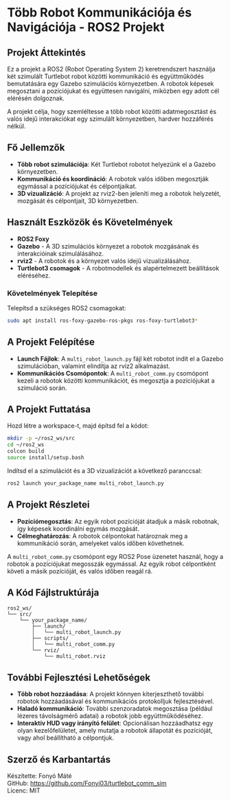 # Több Robot Kommunikációja és Navigációja - ROS2 Projekt

## Projekt Áttekintés
Ez a projekt a ROS2 (Robot Operating System 2) keretrendszert használja két szimulált Turtlebot robot közötti kommunikáció és együttműködés bemutatására egy Gazebo szimulációs környezetben. A robotok képesek megosztani a pozíciójukat és együttesen navigálni, miközben egy adott cél elérésén dolgoznak.

A projekt célja, hogy szemléltesse a több robot közötti adatmegosztást és valós idejű interakciókat egy szimulált környezetben, hardver hozzáférés nélkül.

## Fő Jellemzők
- **Több robot szimulációja**: Két Turtlebot robotot helyezünk el a Gazebo környezetben.
- **Kommunikáció és koordináció**: A robotok valós időben megosztják egymással a pozíciójukat és célpontjaikat.
- **3D vizualizáció**: A projekt az rviz2-ben jeleníti meg a robotok helyzetét, mozgását és célpontjait, 3D környezetben.

## Használt Eszközök és Követelmények
- **ROS2 Foxy**
- **Gazebo** - A 3D szimulációs környezet a robotok mozgásának és interakcióinak szimulálásához.
- **rviz2** - A robotok és a környezet valós idejű vizualizálásához.
- **Turtlebot3 csomagok** - A robotmodellek és alapértelmezett beállítások eléréséhez.

### Követelmények Telepítése
Telepítsd a szükséges ROS2 csomagokat:
```bash
sudo apt install ros-foxy-gazebo-ros-pkgs ros-foxy-turtlebot3*
```

## A Projekt Felépítése
- **Launch Fájlok**: A `multi_robot_launch.py` fájl két robotot indít el a Gazebo szimulációban, valamint elindítja az rviz2 alkalmazást.
- **Kommunikációs Csomópontok**: A `multi_robot_comm.py` csomópont kezeli a robotok közötti kommunikációt, és megosztja a pozíciójukat a szimuláció során.

## A Projekt Futtatása
Hozd létre a workspace-t, majd építsd fel a kódot:
```bash
mkdir -p ~/ros2_ws/src
cd ~/ros2_ws
colcon build
source install/setup.bash
```
Indítsd el a szimulációt és a 3D vizualizációt a következő paranccsal:
```bash
ros2 launch your_package_name multi_robot_launch.py
```

## A Projekt Részletei
- **Pozíciómegosztás**: Az egyik robot pozícióját átadjuk a másik robotnak, így képesek koordinálni egymás mozgását.
- **Célmeghatározás**: A robotok célpontokat határoznak meg a kommunikáció során, amelyeket valós időben követhetnek.

A `multi_robot_comm.py` csomópont egy ROS2 Pose üzenetet használ, hogy a robotok a pozíciójukat megosszák egymással. Az egyik robot célpontként követi a másik pozícióját, és valós időben reagál rá.

## A Kód Fájlstruktúrája
```plaintext
ros2_ws/
└── src/
    └── your_package_name/
        ├── launch/
        │   └── multi_robot_launch.py
        ├── scripts/
        │   └── multi_robot_comm.py
        └── rviz/
            └── multi_robot.rviz
```

## További Fejlesztési Lehetőségek
- **Több robot hozzáadása**: A projekt könnyen kiterjeszthető további robotok hozzáadásával és kommunikációs protokolljuk fejlesztésével.
- **Haladó kommunikáció**: További szenzoradatok megosztása (például lézeres távolságmérő adatai) a robotok jobb együttműködéséhez.
- **Interaktív HUD vagy irányító felület**: Opcionálisan hozzáadhatsz egy olyan kezelőfelületet, amely mutatja a robotok állapotát és pozícióját, vagy ahol beállítható a célpontjuk.

## Szerző és Karbantartás
Készítette: Fonyó Máté  
GitHub: https://github.com/Fonyi03/turtlebot_comm_sim  
Licenc: MIT